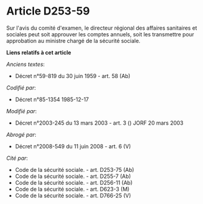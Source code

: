 # Article D253-59

Sur l'avis du comité d'examen, le directeur régional des affaires sanitaires et sociales peut soit approuver les comptes
annuels, soit les transmettre pour approbation au ministre chargé de la sécurité sociale.

**Liens relatifs à cet article**

_Anciens textes_:

  - Décret n°59-819 du 30 juin 1959 - art. 58 (Ab)

_Codifié par_:

  - Décret n°85-1354 1985-12-17

_Modifié par_:

  - Décret n°2003-245 du 13 mars 2003 - art. 3 () JORF 20 mars 2003

_Abrogé par_:

  - Décret n°2008-549 du 11 juin 2008 - art. 6 (V)

_Cité par_:

  - Code de la sécurité sociale. - art. D253-75 (Ab)
  - Code de la sécurité sociale. - art. D255-7 (Ab)
  - Code de la sécurité sociale. - art. D256-11 (Ab)
  - Code de la sécurité sociale. - art. D623-3 (M)
  - Code de la sécurité sociale. - art. D766-25 (V)
